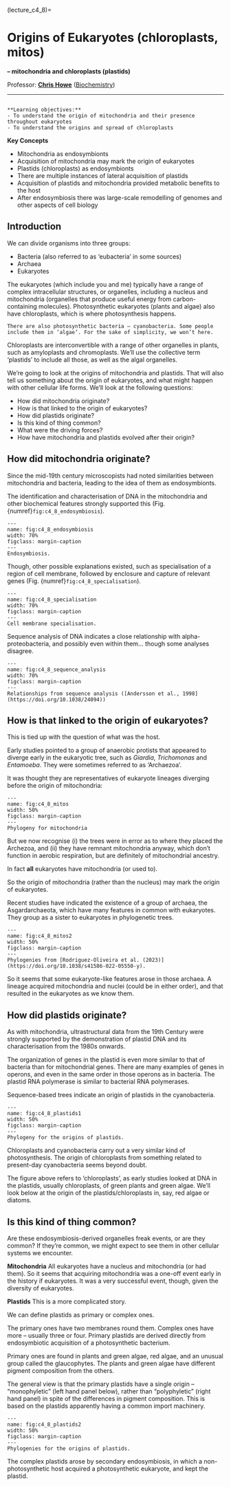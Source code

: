 (lecture_c4_8)=
# Origins of Eukaryotes (chloroplasts, mitos)
**– mitochondria and chloroplasts (plastids)**

Professor: **[Chris Howe](mailto:jmh65@cam.ac.uk)** ([Biochemistry](https://www.bioc.cam.ac.uk/research/howe))

---

```{highlights}

**Learning objectives:**
- To understand the origin of mitochondria and their presence throughout eukaryotes
- To understand the origins and spread of chloroplasts

```

**Key Concepts**
- Mitochondria as endosymbionts
- Acquisition of mitochondria may mark the origin of eukaryotes
- Plastids (chloroplasts) as endosymbionts
- There are multiple instances of lateral acquisition of plastids
- Acquisition of plastids and mitochondria provided metabolic benefits to the host
- After endosymbiosis there was large-scale remodelling of genomes and other aspects of cell biology

## Introduction
We can divide organisms into three groups:

- Bacteria (also referred to as ‘eubacteria’ in some sources)
- Archaea
- Eukaryotes

The eukaryotes (which include you and me) typically have a range of complex intracellular structures, or organelles, including a nucleus and mitochondria (organelles that produce useful energy from carbon-containing molecules). Photosynthetic eukaryotes (plants and algae) also have chloroplasts, which is where photosynthesis happens.

`````{admonition} A note on terminology
There are also photosynthetic bacteria – cyanobacteria. Some people include them in ‘algae’. For the sake of simplicity, we won’t here.
`````

Chloroplasts are interconvertible with a range of other organelles in plants, such as amyloplasts and chromoplasts. We’ll use the collective term ‘plastids’ to include all those, as well as the algal organelles.

We’re going to look at the origins of mitochondria and plastids. That will also tell us something about the origin of eukaryotes, and what might happen with other cellular life forms. We’ll look at the following questions:

- How did mitochondria originate?
- How is that linked to the origin of eukaryotes?
- How did plastids originate?
- Is this kind of thing common?
- What were the driving forces?
- How have mitochondria and plastids evolved after their origin?

## How did mitochondria originate?
Since the mid-19th century microscopists had noted similarities between mitochondria and bacteria, leading to the idea of them as endosymbionts.

The identification and characterisation of DNA in the mitochondria and other biochemical features strongly supported this (Fig. {numref}`fig:c4_8_endosymbiosis`).

```{figure} ./figures/endosymbiosis.png
---
name: fig:c4_8_endosymbiosis
width: 70%
figclass: margin-caption
---
Endosymbiosis.
```

Though, other possible explanations existed, such as specialisation of a region of cell membrane, followed by enclosure and capture of relevant genes (Fig. {numref}`fig:c4_8_specialisation`).

```{figure} ./figures/specialisation.png
---
name: fig:c4_8_specialisation
width: 70%
figclass: margin-caption
---
Cell membrane specialisation.
```

Sequence analysis of DNA indicates a close relationship with alpha-proteobacteria, and possibly even within them... though some analyses disagree.

```{figure} ./figures/sequence_analysis.png
---
name: fig:c4_8_sequence_analysis
width: 70%
figclass: margin-caption
---
Relationships from sequence analysis ([Andersson et al., 1998](https://doi.org/10.1038/24094))
```

## How is that linked to the origin of eukaryotes?
This is tied up with the question of what was the host. 

Early studies pointed to a group of anaerobic protists that appeared to diverge early in the eukaryotic tree, such as _Giardia_, _Trichomonas_ and _Entamoeba_. They were sometimes referred to as ‘Archaezoa’.

It was thought they are representatives of eukaryote lineages diverging before the origin of mitochondria:

```{figure} ./figures/mitos.png
---
name: fig:c4_8_mitos
width: 50%
figclass: margin-caption
---
Phylogeny for mitochondria
```

But we now recognise (i) the trees were in error as to where they placed the Archezoa, and (ii) they have remnant mitochondria anyway, which don’t function in aerobic respiration, but are definitely of mitochondrial ancestry.

In fact **all** eukaryotes have mitochondria (or used to). 

So the origin of mitochondria (rather than the nucleus) may mark the origin of eukaryotes.

Recent studies have indicated the existence of a group of archaea, the Asgardarchaeota, which have many features in common with eukaryotes. They group as a sister to eukaryotes in phylogenetic trees.

```{figure} ./figures/mitos2.png
---
name: fig:c4_8_mitos2
width: 50%
figclass: margin-caption
---
Phylogenies from [Rodriguez-Oliveira et al. (2023)](https://doi.org/10.1038/s41586-022-05550-y).
```

So it seems that some eukaryote-like features arose in those archaea. A lineage acquired mitochondria and nuclei (could be in either order), and that resulted in the eukaryotes as we know them.

## How did plastids originate?
As with mitochondria, ultrastructural data from the 19th Century were strongly supported by the demonstration of plastid DNA and its characterisation from the 1980s onwards.

The organization of genes in the plastid is even more similar to that of bacteria than for mitochondrial genes. There are many examples of genes in operons, and even in the same order in those operons as in bacteria. The plastid RNA polymerase is similar to bacterial RNA polymerases.

Sequence-based trees indicate an origin of plastids in the cyanobacteria.

```{figure} ./figures/plastids1.png
---
name: fig:c4_8_plastids1
width: 50%
figclass: margin-caption
---
Phylogeny for the origins of plastids.
```

Chloroplasts and cyanobacteria carry out a very similar kind of photosynthesis. The origin of chloroplasts from something related to present-day cyanobacteria seems beyond doubt.

The figure above refers to ‘chloroplasts’, as early studies looked at DNA in the plastids, usually chloroplasts, of green plants and green algae. We’ll look below at the origin of the plastids/chloroplasts in, say, red algae or diatoms.

## Is this kind of thing common?
Are these endosymbiosis-derived organelles freak events, or are they common? If they’re common, we might expect to see them in other cellular systems we encounter.

**Mitochondria**
All eukaryotes have a nucleus and mitochondria (or had them). So it seems that acquiring mitochondria was a one-off event early in the history if eukaryotes. It was a very successful event, though, given the diversity of eukaryotes.


**Plastids**
This is a more complicated story.

We can define plastids as primary or complex ones.

The primary ones have two membranes round them. Complex ones have more – usually three or four. Primary plastids are derived directly from endosymbiotic acquisition of a photosynthetic bacterium.

Primary ones are found in plants and green algae, red algae, and an unusual group called the glaucophytes. The plants and green algae have different pigment composition from the others. 

The general view is that the primary plastids have a single origin – “monophyletic” (left hand panel below), rather than “polyphyletic” (right hand panel) in spite of the differences in pigment composition. This is based on the plastids apparently having a common import machinery.

```{figure} ./figures/plastids2.png
---
name: fig:c4_8_plastids2
width: 50%
figclass: margin-caption
---
Phylogenies for the origins of plastids.
```

The complex plastids arose by secondary endosymbiosis, in which a non-photosynthetic host acquired a photosynthetic eukaryote, and kept the plastid.